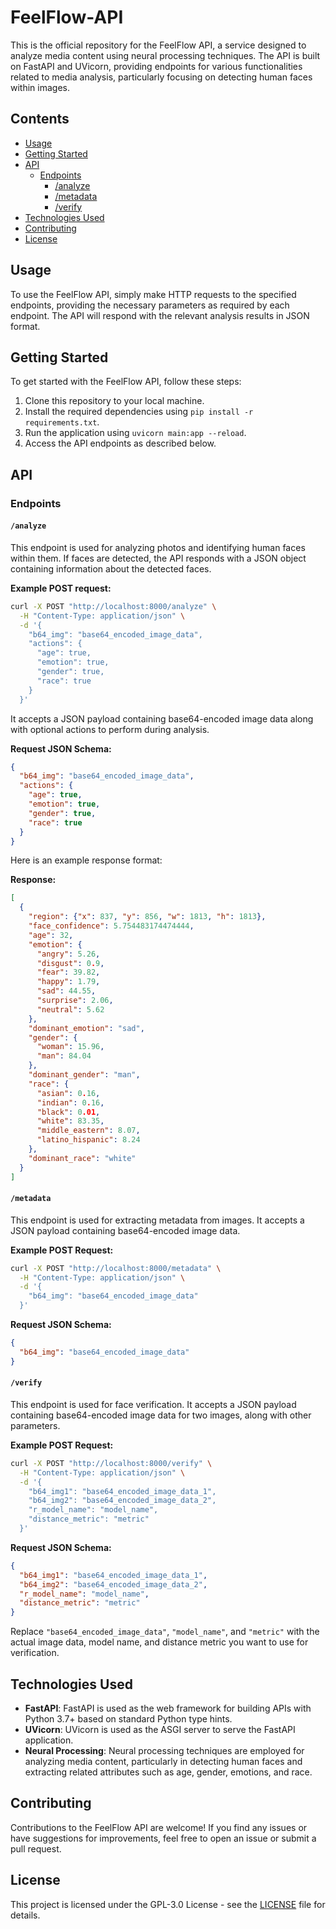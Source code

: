 # FeelFlow-API

This is the official repository for the FeelFlow API, a service designed to analyze media content using neural processing techniques. The API is built on FastAPI and UVicorn, providing endpoints for various functionalities related to media analysis, particularly focusing on detecting human faces within images.

## Contents

- [Usage](#usage)
- [Getting Started](#getting-started)
- [API](#api)
  - [Endpoints](#endpoints)
    - [/analyze](#analyze)
    - [/metadata](#metadata)
    - [/verify](#verify)
- [Technologies Used](#technologies-used)
- [Contributing](#contributing)
- [License](#license)

## Usage

To use the FeelFlow API, simply make HTTP requests to the specified endpoints, providing the necessary parameters as required by each endpoint. The API will respond with the relevant analysis results in JSON format.

## Getting Started

To get started with the FeelFlow API, follow these steps:

1. Clone this repository to your local machine.
2. Install the required dependencies using `pip install -r requirements.txt`.
3. Run the application using `uvicorn main:app --reload`.
4. Access the API endpoints as described below.

## API

### Endpoints

#### `/analyze`

This endpoint is used for analyzing photos and identifying human faces within them. If faces are detected, the API responds with a JSON object containing information about the detected faces.

**Example POST request:**

```bash
curl -X POST "http://localhost:8000/analyze" \
  -H "Content-Type: application/json" \
  -d '{
    "b64_img": "base64_encoded_image_data",
    "actions": {
      "age": true,
      "emotion": true,
      "gender": true,
      "race": true
    }
  }'
```

It accepts a JSON payload containing base64-encoded image data along with optional actions to perform during analysis.

**Request JSON Schema:**

```json
{
  "b64_img": "base64_encoded_image_data",
  "actions": {
    "age": true,
    "emotion": true,
    "gender": true,
    "race": true
  }
}
```

Here is an example response format:

**Response:**

```json
[
  {
    "region": {"x": 837, "y": 856, "w": 1813, "h": 1813},
    "face_confidence": 5.754483174474444,
    "age": 32,
    "emotion": {
      "angry": 5.26,
      "disgust": 0.9,
      "fear": 39.82,
      "happy": 1.79,
      "sad": 44.55,
      "surprise": 2.06,
      "neutral": 5.62
    },
    "dominant_emotion": "sad",
    "gender": {
      "woman": 15.96,
      "man": 84.04
    },
    "dominant_gender": "man",
    "race": {
      "asian": 0.16,
      "indian": 0.16,
      "black": 0.01,
      "white": 83.35,
      "middle_eastern": 8.07,
      "latino_hispanic": 8.24
    },
    "dominant_race": "white"
  }
]
```

#### `/metadata`

This endpoint is used for extracting metadata from images. It accepts a JSON payload containing base64-encoded image data.

**Example POST Request:**

```bash
curl -X POST "http://localhost:8000/metadata" \
  -H "Content-Type: application/json" \
  -d '{
    "b64_img": "base64_encoded_image_data"
  }'
```

**Request JSON Schema:**

```json
{
  "b64_img": "base64_encoded_image_data"
}
```

#### `/verify`

This endpoint is used for face verification. It accepts a JSON payload containing base64-encoded image data for two images, along with other parameters.

**Example POST Request:**

```bash
curl -X POST "http://localhost:8000/verify" \
  -H "Content-Type: application/json" \
  -d '{
    "b64_img1": "base64_encoded_image_data_1",
    "b64_img2": "base64_encoded_image_data_2",
    "r_model_name": "model_name",
    "distance_metric": "metric"
  }'
```

**Request JSON Schema:**

```json
{
  "b64_img1": "base64_encoded_image_data_1",
  "b64_img2": "base64_encoded_image_data_2",
  "r_model_name": "model_name",
  "distance_metric": "metric"
}
```

Replace `"base64_encoded_image_data"`, `"model_name"`, and `"metric"` with the actual image data, model name, and distance metric you want to use for verification.

## Technologies Used

- **FastAPI**: FastAPI is used as the web framework for building APIs with Python 3.7+ based on standard Python type hints.
- **UVicorn**: UVicorn is used as the ASGI server to serve the FastAPI application.
- **Neural Processing**: Neural processing techniques are employed for analyzing media content, particularly in detecting human faces and extracting related attributes such as age, gender, emotions, and race.

## Contributing

Contributions to the FeelFlow API are welcome! If you find any issues or have suggestions for improvements, feel free to open an issue or submit a pull request.

## License

This project is licensed under the GPL-3.0 License - see the [LICENSE](LICENSE) file for details.
